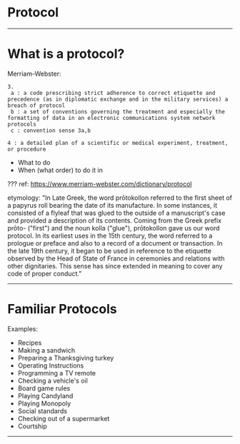 # Protocol

---
# What is a protocol?

Merriam-Webster:

```text
3.
 a : a code prescribing strict adherence to correct etiquette and precedence (as in diplomatic exchange and in the military services) a breach of protocol
 b : a set of conventions governing the treatment and especially the formatting of data in an electronic communications system network protocols
 c : convention sense 3a,b

4 : a detailed plan of a scientific or medical experiment, treatment, or procedure
```

* What to do
* When (what order) to do it in

???
ref: https://www.merriam-webster.com/dictionary/protocol

etymology: "In Late Greek, the word prōtokollon referred to the first sheet of a papyrus roll bearing the date of its manufacture. In some instances, it consisted of a flyleaf that was glued to the outside of a manuscript's case and provided a description of its contents. Coming from the Greek prefix prōto- ("first") and the noun kolla ("glue"), prōtokollon gave us our word protocol. In its earliest uses in the 15th century, the word referred to a prologue or preface and also to a record of a document or transaction. In the late 19th century, it began to be used in reference to the etiquette observed by the Head of State of France in ceremonies and relations with other dignitaries. This sense has since extended in meaning to cover any code of proper conduct."


---
# Familiar Protocols

Examples: 
* Recipes
 * Making a sandwich
 * Preparing a Thanksgiving turkey
* Operating Instructions
 * Programming a TV remote
 * Checking a vehicle's oil
* Board game rules
 * Playing Candyland
 * Playing Monopoly
* Social standards
 * Checking out of a supermarket
 * Courtship

---
